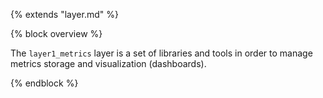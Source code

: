 {% extends "layer.md" %}

{% block overview %}

The `layer1_metrics` layer is a set of libraries and tools in order to manage metrics storage and visualization (dashboards).

{% endblock %}

